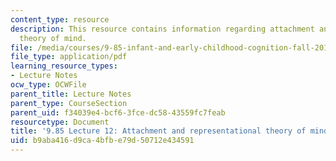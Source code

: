 ```yaml
---
content_type: resource
description: This resource contains information regarding attachment and representational
  theory of mind.
file: /media/courses/9-85-infant-and-early-childhood-cognition-fall-2012/b9aba416d9ca4bfbe79d50712e434591_MIT9_85F12_lec12.pdf
file_type: application/pdf
learning_resource_types:
- Lecture Notes
ocw_type: OCWFile
parent_title: Lecture Notes
parent_type: CourseSection
parent_uid: f34039e4-bcf6-3fce-dc58-43559fc7feab
resourcetype: Document
title: '9.85 Lecture 12: Attachment and representational theory of mind'
uid: b9aba416-d9ca-4bfb-e79d-50712e434591
---
```

